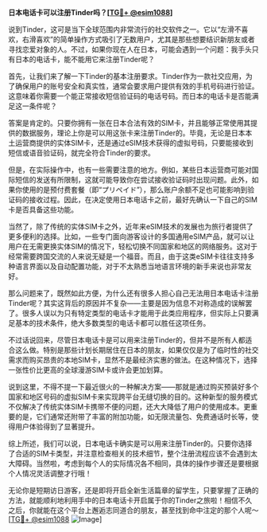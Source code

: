 **日本电话卡可以注册Tinder吗？[[TG💪+ @esim1088](https://t.me/s/esim1088)]**

说到Tinder，这可是当下全球范围内非常流行的社交软件之一。它以“左滑不喜欢，右滑喜欢”的简单操作方式吸引了无数用户，尤其是那些想要结识新朋友或者寻找恋爱对象的人。不过，如果你现在人在日本，可能会遇到一个问题：我手头只有日本的电话卡，能不能用它来注册Tinder呢？

首先，让我们来了解一下Tinder的基本注册要求。Tinder作为一款社交应用，为了确保用户的账号安全和真实性，通常会要求用户提供有效的手机号码进行验证。这意味着你需要一个能正常接收短信验证码的电话号码。而日本的电话卡是否能满足这一条件呢？

答案是肯定的。只要你拥有一张在日本合法有效的SIM卡，并且能够正常使用其提供的数据服务，理论上你是可以用这张卡来注册Tinder的。毕竟，无论是日本本土运营商提供的实体SIM卡，还是通过eSIM技术获得的虚拟号码，只要能接收到短信或语音验证码，就完全符合Tinder的要求。

但是，在实际操作中，也有一些需要注意的地方。例如，某些日本运营商可能对国际短信的发送有所限制，这就可能导致你在尝试接收验证码时出现问题。此外，如果你使用的是预付费套餐（即“プリペイド”），那么账户余额不足也可能影响到验证码的接收过程。因此，在决定使用日本电话卡之前，最好先确认一下自己的SIM卡是否具备这些功能。

当然了，除了传统的实体SIM卡之外，近年来eSIM技术的发展也为旅行者提供了更多便利的选择。比如，一些专门面向游客设计的多国通用eSIM产品，就可以让用户在无需更换实体SIM的情况下，轻松切换不同国家和地区的网络服务。这对于经常需要跨国交流的人来说无疑是一个福音。而且，由于这类eSIM卡往往支持多种语言界面以及自动配置功能，对于不太熟悉当地语言环境的新手来说也非常友好。

那么问题来了，既然如此方便，为什么还有很多人担心自己无法用日本电话卡注册Tinder呢？其实这背后的原因并不复杂——主要是因为信息不对称造成的误解罢了。很多人误以为只有特定类型的电话卡才能用于此类应用程序，但实际上只要满足基本的技术条件，绝大多数类型的电话卡都可以胜任这项任务。

不过话说回来，尽管日本电话卡是可以用来注册Tinder的，但并不是所有人都适合这么做。特别是那些计划长期居住在日本的朋友，如果仅仅是为了临时性的社交需求而购买昂贵的本地SIM卡，显然不是最经济实惠的做法。在这种情况下，选择一张性价比更高的全球漫游SIM卡或许会更加划算。

说到这里，不得不提一下最近很火的一种解决方案——那就是通过购买预装好多个国家和地区号码的虚拟SIM卡来实现跨平台无缝切换的目的。这种新型的服务模式不仅解决了传统实体SIM卡携带不便的问题，还大大降低了用户的使用成本。更重要的是，它们通常还附带了丰富的附加功能，如无限流量包、免费通话时长等，使得用户体验得到了显著提升。

综上所述，我们可以说，日本电话卡确实是可以用来注册Tinder的。只要你选择了合适的SIM卡类型，并注意检查相关的技术细节，整个注册流程应该不会遇到太大障碍。当然啦，考虑到每个人的实际情况各不相同，具体的操作步骤还是要根据个人情况灵活调整才行哦！

无论你是短期访日游客，还是即将开启全新生活篇章的留学生，只要掌握了正确的方法，就能顺利地利用手中的日本电话卡开启属于你的Tinder之旅啦！相信不久之后，你就能在这个平台上邂逅志同道合的朋友，甚至找到命中注定的那个人呢～ [[TG💪+ @esim1088](https://t.me/s/esim1088) ![Image](https://i.postimg.cc/4NQfJmqS/Snipaste-2025-05-13-00-14-12.png)]